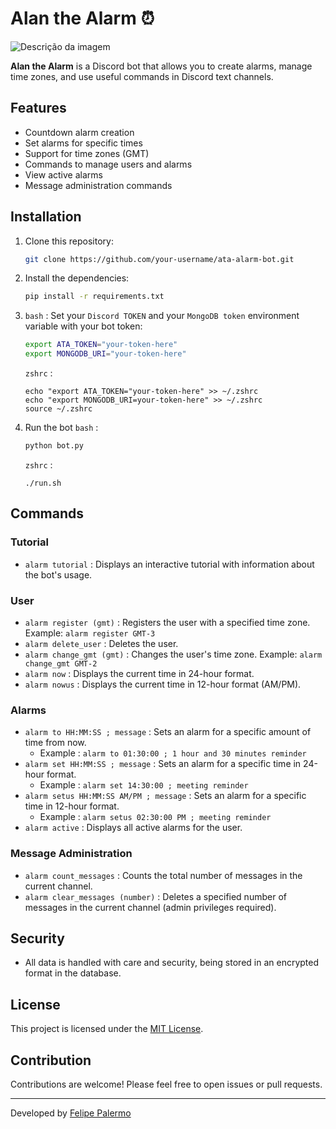 # Alan the Alarm ⏰

![Descrição da imagem](https://drive.google.com/uc?export=view&id=1tBPMNA9rmN9P8VIXUJBgrUB9F3iAvP0l)

**Alan the Alarm** is a Discord bot that allows you to create alarms, manage time zones, and use useful commands in Discord text channels.

## Features

- Countdown alarm creation
- Set alarms for specific times
- Support for time zones (GMT)
- Commands to manage users and alarms
- View active alarms
- Message administration commands

## Installation

1. Clone this repository:
    ```bash
    git clone https://github.com/your-username/ata-alarm-bot.git
    ```

2. Install the dependencies:
    ```bash
    pip install -r requirements.txt
    ```

3. `bash` : Set your `Discord TOKEN` and your `MongoDB token` environment variable with your bot token:
    ```bash
    export ATA_TOKEN="your-token-here"
    export MONGODB_URI="your-token-here"
    ```
    `zshrc` :
	```
	echo "export ATA_TOKEN="your-token-here" >> ~/.zshrc
	echo "export MONGODB_URI=your-token-here" >> ~/.zshrc
 	source ~/.zshrc
	```

5. Run the bot `bash` :
    ```bash
    python bot.py
    ```
    `zshrc` :
   ```
   ./run.sh
   ```

## Commands

### Tutorial
- `alarm tutorial` : Displays an interactive tutorial with information about the bot's usage.

### User

- `alarm register (gmt)` : Registers the user with a specified time zone. Example: `alarm register GMT-3`
- `alarm delete_user` : Deletes the user.
- `alarm change_gmt (gmt)` : Changes the user's time zone. Example: `alarm change_gmt GMT-2`
- `alarm now` : Displays the current time in 24-hour format.
- `alarm nowus` : Displays the current time in 12-hour format (AM/PM).

### Alarms

- `alarm to HH:MM:SS ; message` : Sets an alarm for a specific amount of time from now.
  - Example : `alarm to 01:30:00 ; 1 hour and 30 minutes reminder`
- `alarm set HH:MM:SS ; message` : Sets an alarm for a specific time in 24-hour format.
  - Example : `alarm set 14:30:00 ; meeting reminder`
- `alarm setus HH:MM:SS AM/PM ; message` : Sets an alarm for a specific time in 12-hour format.
  - Example : `alarm setus 02:30:00 PM ; meeting reminder`
- `alarm active` : Displays all active alarms for the user.

### Message Administration

- `alarm count_messages` : Counts the total number of messages in the current channel.
- `alarm clear_messages (number)` : Deletes a specified number of messages in the current channel (admin privileges required).

## Security

- All data is handled with care and security, being stored in an encrypted format in the database.

## License

This project is licensed under the [MIT License](LICENSE).

## Contribution

Contributions are welcome! Please feel free to open issues or pull requests.

---

Developed by [Felipe Palermo](https://github.com/FelipPalermo)
